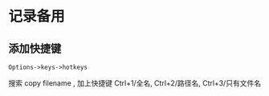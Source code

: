 # 记录备用

## 添加快捷键

    Options->keys->hotkeys
搜索 copy filename , 加上快捷键 Ctrl+1/全名, Ctrl+2/路径名, Ctrl+3/只有文件名

